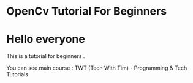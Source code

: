 # OpenCv Tutorial For Beginners

# Hello everyone 
This is a tutorial for beginners . 

You can see main course : TWT (Tech With Tim) - Programming & Tech Tutorials
